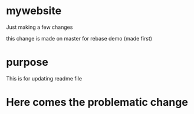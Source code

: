 # mywebsite

Just making a few changes

this change is made on master for rebase demo (made first)


# purpose

This is for updating readme file

# Here comes the problematic change
